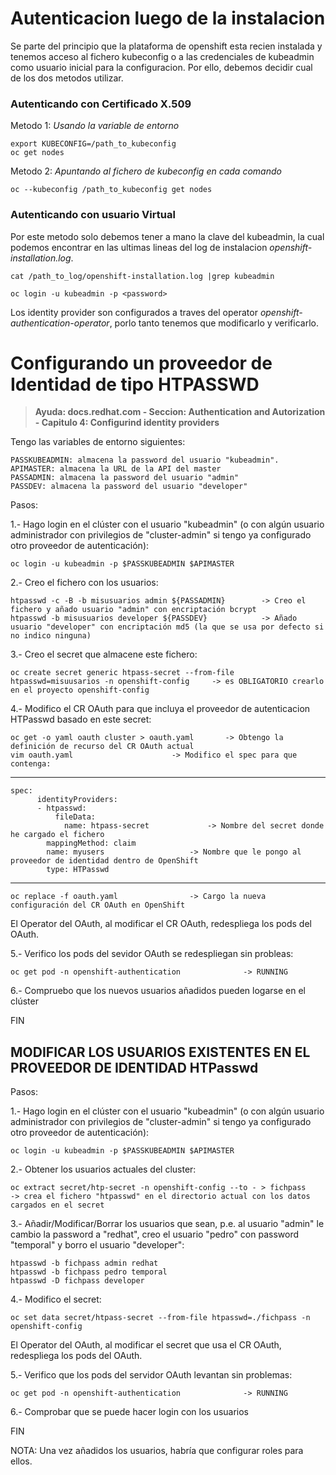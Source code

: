 # Autenticacion luego de la instalacion

Se parte del principio que la plataforma de openshift esta recien instalada y tenemos acceso al fichero kubeconfig o a las credenciales de kubeadmin como usuario inicial para la configuracion. Por ello, debemos decidir cual de los dos metodos utilizar.

### Autenticando con Certificado X.509

Metodo 1:
*Usando la variable de entorno*
```
export KUBECONFIG=/path_to_kubeconfig
oc get nodes 
```

Metodo 2:
*Apuntando al fichero de kubeconfig en cada comando*
```
oc --kubeconfig /path_to_kubeconfig get nodes
```
### Autenticando con usuario Virtual

Por este metodo solo debemos tener a mano la clave del kubeadmin, la cual podemos encontrar en las ultimas lineas del log de instalacion *openshift-installation.log*.
```
cat /path_to_log/openshift-installation.log |grep kubeadmin

oc login -u kubeadmin -p <password>
```

Los identity provider son configurados a traves del operator *openshift-authentication-operator*, porlo tanto tenemos que modificarlo y verificarlo.

# Configurando un proveedor de Identidad de tipo HTPASSWD 
> **Ayuda: docs.redhat.com - Seccion: Authentication and Autorization - Capitulo 4: Configurind identity providers**

Tengo las variables de entorno siguientes:

	PASSKUBEADMIN: almacena la password del usuario "kubeadmin".
	APIMASTER: almacena la URL de la API del master
	PASSADMIN: almacena la password del usuario "admin"
	PASSDEV: almacena la password del usuario "developer"

Pasos:

1.- Hago login en el clúster con el usuario "kubeadmin" (o con algún usuario administrador con privilegios de "cluster-admin" si tengo ya configurado otro proveedor de autenticación):

	oc login -u kubeadmin -p $PASSKUBEADMIN $APIMASTER

2.- Creo el fichero con los usuarios:

	htpasswd -c -B -b misusuarios admin ${PASSADMIN}		-> Creo el fichero y añado usuario "admin" con encriptación bcrypt
	htpasswd -b misusuarios developer ${PASSDEV}			-> Añado usuario "developer" con encriptación md5 (la que se usa por defecto si no indico ninguna)

3.- Creo el secret que almacene este fichero:

	oc create secret generic htpass-secret --from-file htpasswd=misuusarios -n openshift-config		-> es OBLIGATORIO crearlo en el proyecto openshift-config

4.- Modifico el CR OAuth para que incluya el proveedor de autenticacion HTPasswd basado en este secret:

	oc get -o yaml oauth cluster > oauth.yaml		-> Obtengo la definición de recurso del CR OAuth actual
	vim oauth.yaml						-> Modifico el spec para que contenga:

---------------------------------------------
	spec:
          identityProviders:
          - htpasswd:
              fileData:
                name: htpass-secret				-> Nombre del secret donde he cargado el fichero
            mappingMethod: claim
            name: myusers					-> Nombre que le pongo al proveedor de identidad dentro de OpenShift
            type: HTPasswd
---------------------------------------------

	oc replace -f oauth.yaml				-> Cargo la nueva configuración del CR OAuth en OpenShift

 El Operator del OAuth, al modificar el CR OAuth, redespliega los pods del OAuth.

5.- Verifico los pods del sevidor OAuth se redespliegan sin probleas:

	oc get pod -n openshift-authentication				-> RUNNING

6.- Compruebo que los nuevos usuarios añadidos pueden logarse en el clúster

  FIN

## MODIFICAR LOS USUARIOS EXISTENTES EN EL PROVEEDOR DE IDENTIDAD HTPasswd

Pasos:

1.- Hago login en el clúster con el usuario "kubeadmin" (o con algún usuario administrador con privilegios de "cluster-admin" si tengo ya configurado otro proveedor de autenticación):

	oc login -u kubeadmin -p $PASSKUBEADMIN $APIMASTER

2.- Obtener los usuarios actuales del cluster:

	oc extract secret/htp-secret -n openshift-config --to - > fichpass			-> crea el fichero "htpasswd" en el directorio actual con los datos cargados en el secret

3.- Añadir/Modificar/Borrar los usuarios que sean, p.e. al usuario "admin" le cambio la password a "redhat", creo el usuario "pedro" con password "temporal" y borro el usuario "developer":

	htpasswd -b fichpass admin redhat
	htpasswd -b fichpass pedro temporal
	htpasswd -D fichpass developer

4.- Modifico el secret:

	oc set data secret/htpass-secret --from-file htpasswd=./fichpass -n openshift-config 

  El Operator del OAuth, al modificar el secret que usa el CR OAuth, redespliega los pods del OAuth.

5.- Verifico que los pods del servidor OAuth levantan sin problemas:

	oc get pod -n openshift-authentication				-> RUNNING

6.- Comprobar que se puede hacer login con los usuarios

 FIN



NOTA: Una vez añadidos los usuarios, habría que configurar roles para ellos.
